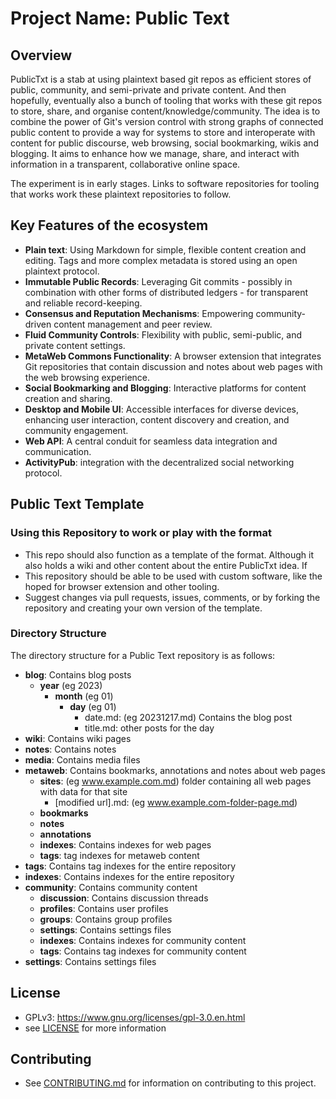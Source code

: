 # Project Name: Public Text

## Overview
PublicTxt is a stab at using plaintext based git repos as efficient stores of public, community, and semi-private and private content. 
And then hopefully, eventually also a bunch of tooling that works with these git repos to store, share, and organise content/knowledge/community. The idea is to combine the power of Git's version control with strong graphs of connected public content to provide a way for systems to store and interoperate with content for public discourse, web browsing, social bookmarking, wikis and blogging. It aims to enhance how we manage, share, and interact with information in a transparent, collaborative online space.

The experiment is in early stages. 
Links to software repositories for tooling that works work these plaintext repositories to follow.

## Key Features of the ecosystem

- **Plain text**: Using Markdown for simple, flexible content creation and editing. Tags and more complex metadata is stored using an open plaintext protocol. 
- **Immutable Public Records**: Leveraging Git commits - possibly in combination with other forms of distributed ledgers - for transparent and reliable record-keeping.
- **Consensus and Reputation Mechanisms**: Empowering community-driven content management and peer review.
- **Fluid Community Controls**: Flexibility with public, semi-public, and private content settings.
- **MetaWeb Commons Functionality**: A browser extension that integrates Git repositories that contain discussion and notes about web pages with the web browsing experience.
- **Social Bookmarking and Blogging**: Interactive platforms for content creation and sharing.
- **Desktop and Mobile UI**: Accessible interfaces for diverse devices, enhancing user interaction, content discovery and creation, and community engagement.
- **Web API**: A central conduit for seamless data integration and communication.
- **ActivityPub**: integration with the decentralized social networking protocol.

## Public Text Template

### Using this Repository to work or play with the format

- This repo should also function as a template of the format. Although it also holds a wiki and other content about the entire PublicTxt idea. If  
- This repository should be able to be used with custom software, like the hoped for browser extension and other tooling.
- Suggest changes via pull requests, issues, comments, or by forking the repository and creating your own version of the template.

### Directory Structure

The directory structure for a Public Text repository is as follows:

- **blog**: Contains blog posts
  - **year** (eg 2023)
    - **month** (eg 01)
      - **day** (eg 01)
        - date.md: (eg 20231217.md) Contains the blog post
        - title.md: other posts for the day
- **wiki**: Contains wiki pages
- **notes**: Contains notes
- **media**: Contains media files
- **metaweb**: Contains bookmarks, annotations and notes about web pages
  - **sites**: (eg www.example.com.md) folder containing all web pages with data for that site
    - [modified url].md: (eg www.example.com-folder-page.md)
  - **bookmarks**
  - **notes**
  - **annotations**
  - **indexes**: Contains indexes for web pages
  - **tags**: tag indexes for metaweb content
- **tags**: Contains tag indexes for the entire repository
- **indexes**: Contains indexes for the entire repository
- **community**: Contains community content
  - **discussion**: Contains discussion threads
  - **profiles**: Contains user profiles
  - **groups**: Contains group profiles
  - **settings**: Contains settings files
  - **indexes**: Contains indexes for community content
  - **tags**: Contains tag indexes for community content
- **settings**: Contains settings files



## License
- GPLv3: https://www.gnu.org/licenses/gpl-3.0.en.html 
- see [LICENSE](LICENSE) for more information

## Contributing
- See [CONTRIBUTING.md](CONTRIBUTING.md) for information on contributing to this project.
